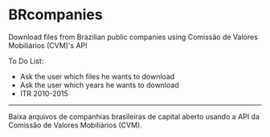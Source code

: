 # BRcompanies
 Download files from Brazilian public companies using Comissão de Valores Mobiliários (CVM)'s API

To Do List:
- Ask the user which files he wants to download
- Ask the user which years he wants to download
- ITR 2010-2015


---

Baixa arquivos de companhias brasileiras de capital aberto usando a API da Comissão de Valores Mobiliários (CVM).
